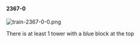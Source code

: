 #### 2367-0
![train-2367-0-0.png](https://github.com/lil-lab/nlvr/raw/master/nlvr/train/images/72/train-2367-0-0.png "train-2367-0-0.png")

There is at least 1 tower with a blue block at the top